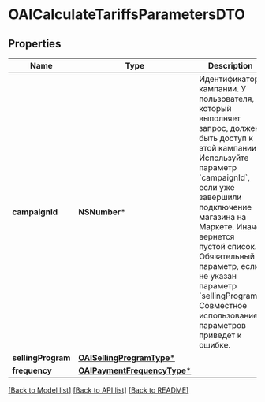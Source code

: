 # OAICalculateTariffsParametersDTO

## Properties
Name | Type | Description | Notes
------------ | ------------- | ------------- | -------------
**campaignId** | **NSNumber*** | Идентификатор кампании. У пользователя, который выполняет запрос, должен быть доступ к этой кампании.  Используйте параметр &#x60;campaignId&#x60;, если уже завершили подключение магазина на Маркете. Иначе вернется пустой список.  Обязательный параметр, если не указан параметр &#x60;sellingProgram&#x60;. Совместное использование параметров приведет к ошибке.  | [optional] 
**sellingProgram** | [**OAISellingProgramType***](OAISellingProgramType.md) |  | [optional] 
**frequency** | [**OAIPaymentFrequencyType***](OAIPaymentFrequencyType.md) |  | [optional] 

[[Back to Model list]](../README.md#documentation-for-models) [[Back to API list]](../README.md#documentation-for-api-endpoints) [[Back to README]](../README.md)


